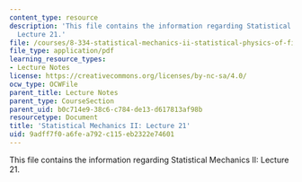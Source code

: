 ```yaml
---
content_type: resource
description: 'This file contains the information regarding Statistical Mechanics II:
  Lecture 21.'
file: /courses/8-334-statistical-mechanics-ii-statistical-physics-of-fields-spring-2014/9adff7f0a6fea792c115eb2322e74601_MIT8_334S14_Lec21.pdf
file_type: application/pdf
learning_resource_types:
- Lecture Notes
license: https://creativecommons.org/licenses/by-nc-sa/4.0/
ocw_type: OCWFile
parent_title: Lecture Notes
parent_type: CourseSection
parent_uid: b0c714e9-38c6-c784-de13-d617813af98b
resourcetype: Document
title: 'Statistical Mechanics II: Lecture 21'
uid: 9adff7f0-a6fe-a792-c115-eb2322e74601
---
```

This file contains the information regarding Statistical Mechanics II: Lecture 21.